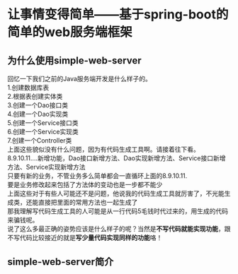 # 让事情变得简单——基于spring-boot的简单的web服务端框架
## 为什么使用simple-web-server
回忆一下我们之前的Java服务端开发是什么样子的。</br>
1.创建数据库表</br>
2.根据表创建实体类</br>
3.创建一个Dao接口类</br>
4.创建一个Dao实现类</br>
5.创建一个Service接口类</br>
6.创建一个Service实现类</br>
7.创建一个Controller类</br>
上面这些貌似没有什么问题，因为有代码生成工具啊。请接着往下看。</br>
8.9.10.11....新增功能，Dao接口新增方法、Dao实现新增方法、Service接口新增方法、Service实现新增方法</br>
只要有新的业务，不管业务多么简单都会一直循环上面的8.9.10.11.</br>
要是业务修改起来包括了方法体的变动也是一步都不能少</br>
上面这些对于有些人可能还不是问题，他说我的代码生成工具就厉害了，不光能生成类，还能直接把里面的常用方法也一起生成了</br>
那我理解写代码生成工具的人可能是从一行代码5毛钱时代过来的，用生成的代码来骗钱呢。</br>
说了这么多最正确的姿势应该是什么样子的呢？当然是<b>不写代码就能实现功能</b>，跟不写代码比较接近的就是<b>写少量代码实现同样的功能</b>咯！</br>

## simple-web-server简介




